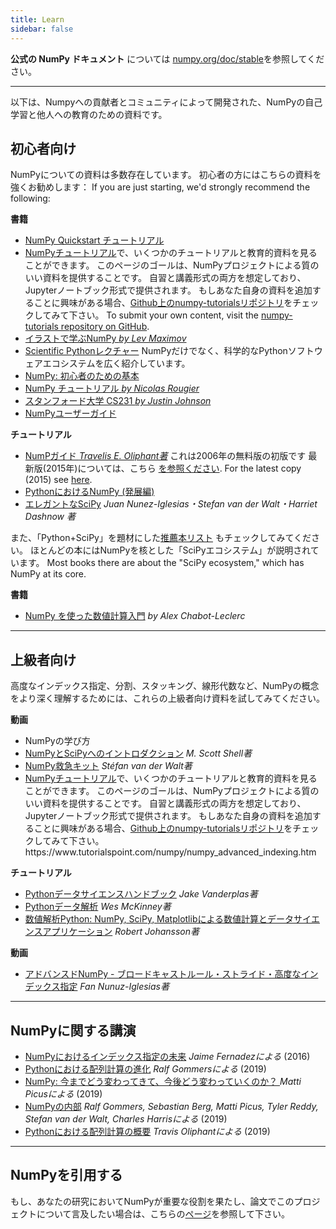 ```yaml
---
title: Learn
sidebar: false
---
```


**公式の NumPy ドキュメント** については [numpy.org/doc/stable](https://numpy.org/doc/stable)を参照してください。

***

以下は、Numpyへの貢献者とコミュニティによって開発された、NumPyの自己学習と他人への教育のための資料です。

## 初心者向け

NumPyについての資料は多数存在しています。 初心者の方にはこちらの資料を強くお勧めします： If you are just starting, we'd strongly recommend the following:

<i class="fas fa-chalkboard"></i> **書籍**

- [NumPy Quickstart チュートリアル](https://numpy.org/devdocs/user/quickstart.html)
- [NumPyチュートリアル](https://numpy.org/numpy-tutorials)で、いくつかのチュートリアルと教育的資料を見ることができます。 このページのゴールは、NumPyプロジェクトによる質のいい資料を提供することです。 自習と講義形式の両方を想定しており、Jupyterノートブック形式で提供されます。 もしあなた自身の資料を追加することに興味がある場合、[Github上のnumpy-tutorialsリポジトリ](https://github.com/numpy/numpy-tutorials)をチェックしてみて下さい。 To submit your own content, visit the [numpy-tutorials repository on GitHub](https://github.com/numpy/numpy-tutorials).
- [イラストで学ぶNumPy _by Lev Maximov_](https://betterprogramming.pub/3b1d4976de1d?sk=57b908a77aa44075a49293fa1631dd9b)
- [Scientific Pythonレクチャー](https://lectures.scientific-python.org/) NumPyだけでなく、科学的なPythonソフトウェアエコシステムを広く紹介しています。
- [NumPy: 初心者のための基本](https://numpy.org/devdocs/user/absolute_beginners.html)
- [NumPy チュートリアル _by Nicolas Rougier_](https://github.com/rougier/numpy-tutorial)
- [スタンフォード大学 CS231 _by Justin Johnson_](http://cs231n.github.io/python-numpy-tutorial/)
- [NumPyユーザーガイド](https://numpy.org/devdocs)

<i class="fas fa-book"></i> **チュートリアル**

- [NumPガイド _Travelis E. Oliphant著_](http://web.mit.edu/dvp/Public/numpybook.pdf) これは2006年の無料版の初版です 最新版(2015年)については、こちら [を参照ください](https://www.barnesandnoble.com/w/guide-to-numpy-travis-e-oliphant-phd/1122853007). For the latest copy (2015) see [here](https://www.barnesandnoble.com/w/guide-to-numpy-travis-e-oliphant-phd/1122853007).
- [PythonにおけるNumPy (発展編)](https://www.labri.fr/perso/nrougier/from-python-to-numpy/)
- [エレガントなSciPy](https://www.amazon.com/Elegant-SciPy-Art-Scientific-Python/dp/1491922877) _Juan Nunez-Iglesias・Stefan van der Walt・Harriet Dashnow 著_

また、「Python+SciPy」を題材にした[推薦本リスト](https://www.goodreads.com/shelf/show/python-scipy) もチェックしてみてください。 ほとんどの本にはNumPyを核とした「SciPyエコシステム」が説明されています。 Most books there are about the "SciPy ecosystem," which has NumPy at its core.

<i class="far fa-file-video"></i> **書籍**

- [NumPy を使った数値計算入門](http://youtu.be/ZB7BZMhfPgk) _by Alex Chabot-Leclerc_

***

## 上級者向け

高度なインデックス指定、分割、スタッキング、線形代数など、NumPyの概念をより深く理解するためには、これらの上級者向け資料を試してみてください。

<i class="fas fa-chalkboard"></i> **動画**

- NumPyの学び方
- [NumPyとSciPyへのイントロダクション](https://engineering.ucsb.edu/~shell/che210d/numpy.pdf) _M. Scott Shell著_
- [NumPy救急キット](http://mentat.za.net/numpy/numpy_advanced_slides/) _Stéfan van der Walt著_
- [NumPyチュートリアル](https://numpy.org/numpy-tutorials)で、いくつかのチュートリアルと教育的資料を見ることができます。 このページのゴールは、NumPyプロジェクトによる質のいい資料を提供することです。 自習と講義形式の両方を想定しており、Jupyterノートブック形式で提供されます。 もしあなた自身の資料を追加することに興味がある場合、[Github上のnumpy-tutorialsリポジトリ](https://github.com/numpy/numpy-tutorials)をチェックしてみて下さい。 https\://www\.tutorialspoint.com/numpy/numpy_advanced_indexing.htm

<i class="fas fa-book"></i> **チュートリアル**

- [Pythonデータサイエンスハンドブック](https://www.amazon.com/Python-Data-Science-Handbook-Essential/dp/1491912057) _Jake Vanderplas著_
- [Pythonデータ解析](https://www.amazon.com/Python-Data-Analysis-Wrangling-IPython/dp/1491957662) _Wes McKinney著_
- [数値解析Python: NumPy, SciPy, Matplotlibによる数値計算とデータサイエンスアプリケーション](https://www.amazon.com/Numerical-Python-Scientific-Applications-Matplotlib/dp/1484242459) _Robert Johansson著_

<i class="far fa-file-video"></i> **動画**

- [アドバンスドNumPy - ブロードキャストルール・ストライド・高度なインデックス指定](https://www.youtube.com/watch?v=cYugp9IN1-Q) _Fan Nunuz-Iglesias著_

***

## NumPyに関する講演

- [NumPyにおけるインデックス指定の未来](https://www.youtube.com/watch?v=o0EacbIbf58) _Jaime Fernadezによる_ (2016)
- [Pythonにおける配列計算の進化](https://www.youtube.com/watch?v=HVLPJnvInzM\&t=10s) _Ralf Gommersによる_ (2019)
- [NumPy: 今までどう変わってきて、今後どう変わっていくのか？ ](https://www.youtube.com/watch?v=YFLVQFjRmPY) _Matti Picusによる_ (2019)
- [NumPyの内部](https://www.youtube.com/watch?v=dBTJD_FDVjU) _Ralf Gommers, Sebastian Berg, Matti Picus, Tyler Reddy, Stefan van der Walt, Charles Harrisによる_ (2019)
- [Pythonにおける配列計算の概要](https://www.youtube.com/watch?v=f176j2g2eNc) _Travis Oliphantによる_ (2019)

***

## NumPyを引用する

もし、あなたの研究においてNumPyが重要な役割を果たし、論文でこのプロジェクトについて言及したい場合は、こちらの[ページ](/ja/citing-numpy)を参照して下さい。
